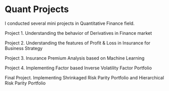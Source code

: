 # Quant Projects
I conducted several mini projects in Quantitative Finance field.

Project 1. Understanding the behavior of Derivatives in Finance market

Project 2. Understanding the features of Profit & Loss in Insurance for Business Strategy

Project 3. Insurance Premium Analysis based on Machine Learning

Project 4. Implementing Factor based Inverse Volatility Factor Portfolio

Final Project. Implementing Shrinkaged Risk Parity Portfolio and Hierarchical Risk Parity Portfolio
